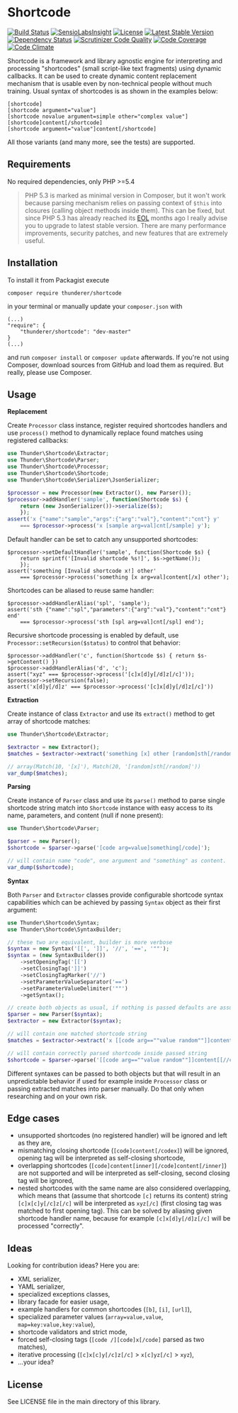 # Shortcode

[![Build Status](https://travis-ci.org/thunderer/Shortcode.png?branch=master)](https://travis-ci.org/thunderer/Shortcode)
[![SensioLabsInsight](https://insight.sensiolabs.com/projects/5235d5e3-d112-48df-bc07-d4555aef293d/mini.png)](https://insight.sensiolabs.com/projects/5235d5e3-d112-48df-bc07-d4555aef293d)
[![License](https://poser.pugx.org/thunderer/shortcode/license.svg)](https://packagist.org/packages/thunderer/shortcode)
[![Latest Stable Version](https://poser.pugx.org/thunderer/shortcode/v/stable.svg)](https://packagist.org/packages/thunderer/shortcode)
[![Dependency Status](https://www.versioneye.com/user/projects/551d5385971f7847ca000002/badge.svg?style=flat)](https://www.versioneye.com/user/projects/551d5385971f7847ca000002)
[![Scrutinizer Code Quality](https://scrutinizer-ci.com/g/thunderer/Shortcode/badges/quality-score.png?b=master)](https://scrutinizer-ci.com/g/thunderer/Shortcode/?branch=master)
[![Code Coverage](https://scrutinizer-ci.com/g/thunderer/Shortcode/badges/coverage.png?b=master)](https://scrutinizer-ci.com/g/thunderer/Shortcode/?branch=master)
[![Code Climate](https://codeclimate.com/github/thunderer/Shortcode/badges/gpa.svg)](https://codeclimate.com/github/thunderer/Shortcode)

Shortcode is a framework and library agnostic engine for interpreting and processing "shortcodes" (small script-like text fragments) using dynamic callbacks. It can be used to create dynamic content replacement mechanism that is usable even by non-technical people without much training. Usual syntax of shortcodes is as shown in the examples below:

```
[shortcode]
[shortcode argument="value"]
[shortcode novalue argument=simple other="complex value"]
[shortcode]content[/shortcode]
[shortcode argument="value"]content[/shortcode]
```

All those variants (and many more, see the tests) are supported.

## Requirements

No required dependencies, only PHP >=5.4

> PHP 5.3 is marked as minimal version in Composer, but it won't work because parsing mechanism relies on passing context of `$this` into closures (calling object methods inside them). This can be fixed, but since PHP 5.3 has already reached its [EOL](http://php.net/eol.php) months ago I really advise you to upgrade to latest stable version. There are many performance improvements, security patches, and new features that are extremely useful.

## Installation

To install it from Packagist execute

```
composer require thunderer/shortcode
```

in your terminal or manually update your `composer.json` with

```
(...)
"require": {
    "thunderer/shortcode": "dev-master"
}
(...)
```

and run `composer install` or `composer update` afterwards. If you're not using Composer, download sources from GitHub and load them as required. But really, please use Composer.

## Usage

**Replacement**

Create `Processor` class instance, register required shortcodes handlers and use `process()` method to dynamically replace found matches using registered callbacks:

```php
use Thunder\Shortcode\Extractor;
use Thunder\Shortcode\Parser;
use Thunder\Shortcode\Processor;
use Thunder\Shortcode\Shortcode;
use Thunder\Shortcode\Serializer\JsonSerializer;

$processor = new Processor(new Extractor(), new Parser());
$processor->addHandler('sample', function(Shortcode $s) {    
    return (new JsonSerializer())->serialize($s);
    });
assert('x {"name":"sample","args":{"arg":"val"},"content":"cnt"} y'
    === $processor->process('x [sample arg=val]cnt[/sample] y');
```

Default handler can be set to catch any unsupported shortcodes:

```
$processor->setDefaultHandler('sample', function(Shortcode $s) {    
    return sprintf('[Invalid shortcode %s!]', $s->getName());
    });
assert('something [Invalid shortcode x!] other' 
    === $processor->process('something [x arg=val]content[/x] other');
```

Shortcodes can be aliased to reuse same handler:

```
$processor->addHandlerAlias('spl', 'sample');
assert('sth {"name":"spl","parameters":{"arg":"val"},"content":"cnt"} end'
    === $processor->process('sth [spl arg=val]cnt[/spl] end');
```

Recursive shortcode processing is enabled by default, use `Processor::setRecursion($status)` to control that behavior:

```
$processor->addHandler('c', function(Shortcode $s) { return $s->getContent() })
$processor->addHandlerAlias('d', 'c');
assert("xyz" === $processor->process('[c]x[d]y[/d]z[/c]'));
$processor->setRecursion(false);
assert('x[d]y[/d]z' === $processor->process('[c]x[d]y[/d]z[/c]'))
```

**Extraction**

Create instance of class `Extractor` and use its `extract()` method to get array of shortcode matches:

```php
use Thunder\Shortcode\Extractor;

$extractor = new Extractor();
$matches = $extractor->extract('something [x] other [random]sth[/random] other');

// array(Match(10, '[x]'), Match(20, '[random]sth[/random]'))
var_dump($matches);
```

**Parsing**

Create instance of `Parser` class and use its `parse()` method to parse single shortcode string match into `Shortcode` instance with easy access to its name, parameters, and content (null if none present):

```php
use Thunder\Shortcode\Parser;

$parser = new Parser();
$shortcode = $parser->parse('[code arg=value]something[/code]');

// will contain name "code", one argument and "something" as content.
var_dump($shortcode);
```
**Syntax**

Both `Parser` and `Extractor` classes provide configurable shortcode syntax capabilities which can be achieved by passing `Syntax` object as their first argument:

```php
use Thunder\Shortcode\Syntax;
use Thunder\Shortcode\SyntaxBuilder;

// these two are equivalent, builder is more verbose
$syntax = new Syntax('[[', ']]', '//', '==', '""');
$syntax = (new SyntaxBuilder())
    ->setOpeningTag('[[')
    ->setClosingTag(']]')
    ->setClosingTagMarker('//')
    ->setParameterValueSeparator('==')
    ->setParameterValueDelimiter('""')
    ->getSyntax();

// create both objects as usual, if nothing is passed defaults are assumed
$parser = new Parser($syntax);
$extractor = new Extractor($syntax);

// will contain one matched shortcode string 
$matches = $extractor->extract('x [[code arg==""value random""]]content[[//code]] y');

// will contain correctly parsed shortcode inside passed string
$shortcode = $parser->parse('[[code arg==""value random""]]content[[//code]]');
```

Different syntaxes can be passed to both objects but that will result in an unpredictable behavior if used for example inside `Processor` class or passing extracted matches into parser manually. Do that only when researching and on your own risk.

## Edge cases

* unsupported shortcodes (no registered handler) will be ignored and left as they are,
* mismatching closing shortcode (`[code]content[/codex]`) will be ignored, opening tag will be interpreted as self-closing shortcode,
* overlapping shortcodes (`[code]content[inner][/code]content[/inner]`) are not supported and will be interpreted as self-closing, second closing tag will be ignored,
* nested shortcodes with the same name are also considered overlapping, which means that (assume that shortcode `[c]` returns its content) string `[c]x[c]y[/c]z[/c]` will be interpreted as `xyz[/c]` (first closing tag was matched to first opening tag). This can be solved by aliasing given shortcode handler name, because for example `[c]x[d]y[/d]z[/c]` will be processed "correctly".

## Ideas

Looking for contribution ideas? Here you are:

* XML serializer,
* YAML serializer,
* specialized exceptions classes,
* library facade for easier usage,
* example handlers for common shortcodes (`[b]`, `[i]`, `[url]`),
* specialized parameter values (`array=value,value`, `map=key:value,key:value`),
* shortcode validators and strict mode,
* forced self-closing tags (`[code /][code]x[/code]` parsed as two matches),
* iterative processing (`[c]x[c]y[/c]z[/c]` > `x[c]yz[/c]` > `xyz`),
* ...your idea?

## License

See LICENSE file in the main directory of this library.
